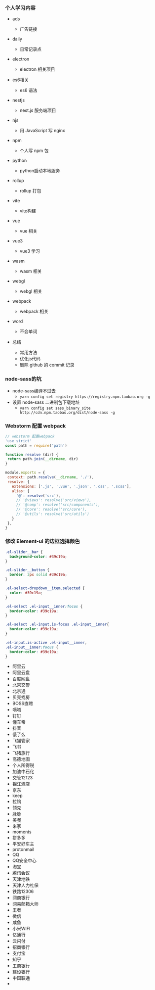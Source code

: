 ### 个人学习内容

- ads
  - 广告链接
- daily
  - 日常记录点
- electron
  - electron 相关项目
- es6相关
  - es6 语法

- nestjs
  - nest.js 服务端项目
- njs
  - 用 JavaScript 写 nginx
- npm
  - 个人写 npm 包
- python
  - python启动本地服务

- rollup
  - rollup 打包

- vite
  - vite构建

- vue
  - vue 相关
- vue3
  - vue3 学习

- wasm
  - wasm 相关
- webgl
  - webgl 相关
- webpack
  - webpack 相关
- word
  - 不会单词
- 总结
  - 常用方法
  - 优化js代码
  - 删除 github 的 commit 记录


### node-sass的坑

- node-sass编译不过去
  - `yarn config set registry https://registry.npm.taobao.org -g`
- 设置 node-sass 二进制包下载地址
  - `yarn config set sass_binary_site http://cdn.npm.taobao.org/dist/node-sass -g`

### Webstorm 配置 webpack

 ```js
 // webstorm 配置webpack
'use strict'
const path = require('path')

function resolve (dir) {
  return path.join(__dirname, dir)
}

module.exports = {
  context: path.resolve(__dirname, './'),
  resolve: {
    extensions: ['.js', '.vue', '.json', '.css', '.scss'],
    alias: {
      '@': resolve('src'),
      // '@views': resolve('src/views'),
      // '@comp': resolve('src/components'),
      // '@core': resolve('src/core'),
      // '@utils': resolve('src/utils')
    }
  },
}
 ```

### 修改 Element-ui 的边框选择颜色

```css
.el-slider__bar {
  background-color: #39c19a;
}

.el-slider__button {
  border: 2px solid #39c19a;
}

.el-select-dropdown__item.selected {
  color: #39c19a;
}

.el-select .el-input__inner:focus {
  border-color: #39c19a;
}

.el-select .el-input.is-focus .el-input__inner{
  border-color: #39c19a;
}

.el-input.is-active .el-input__inner,
.el-input__inner:focus {
  border-color: #39c19a;
}
```

- 阿里云
- 阿里云盘
- 百度网盘
- 北京交警
- 北京通
- 贝壳找房
- BOSS直聘
- 嘀嗒
- 钉钉
- 懂车帝
- 抖音
- 饿了么
- 飞猫管家
- 飞书
- 飞猪旅行
- 高德地图
- 个人所得税
- 加油中石化
- 交管12123
- 锦江酒店
- 京东
- keep
- 拉钩
- 领克
- 脉脉
- 美餐
- 米家
- moments
- 拼多多
- 平安好车主
- protonmail
- QQ
- QQ安全中心
- 淘宝
- 腾讯会议
- 天津地铁
- 天津人力社保
- 铁路12306
- 网商银行
- 网易邮箱大师
- 王者
- 微信
- 咸鱼
- 小米WIFI
- 亿通行
- 云闪付
- 招商银行
- 支付宝
- 知乎
- 工商银行
- 建设银行
- 中国联通
- 

